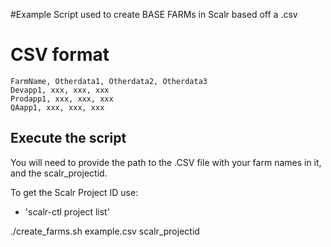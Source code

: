 #Example Script used to create BASE FARMs in Scalr based off a .csv

# CSV format
``` CSV
FarmName, Otherdata1, Otherdata2, Otherdata3
Devapp1, xxx, xxx, xxx
Prodapp1, xxx, xxx, xxx
QAapp1, xxx, xxx, xxx

```

## Execute the script
You will need to provide the path to the .CSV file with your farm names in it, and the scalr_projectid.

To get the Scalr Project ID use:
-  'scalr-ctl project list'


./create_farms.sh example.csv scalr_projectid

